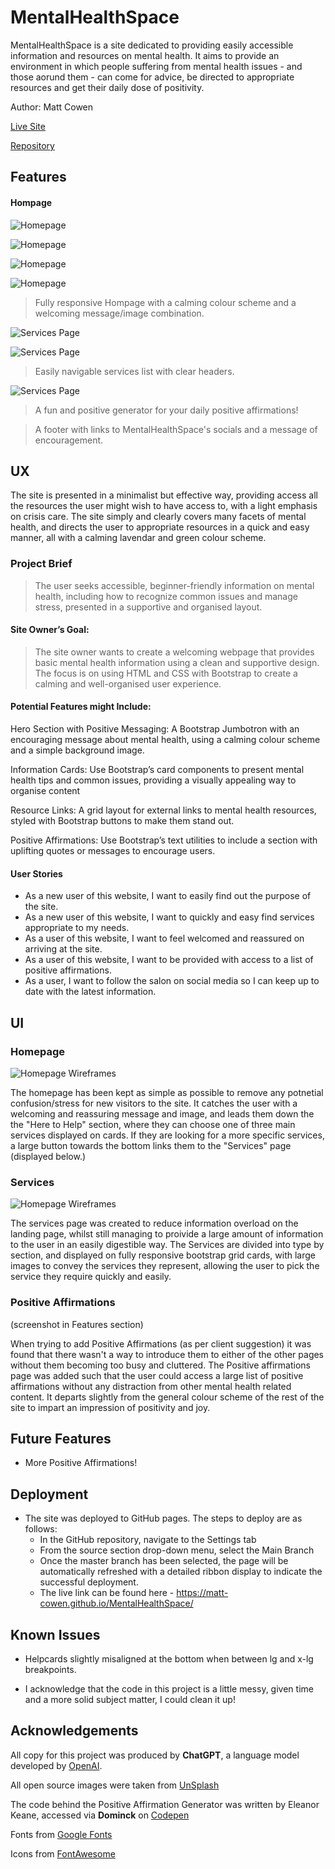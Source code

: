 # MentalHealthSpace

MentalHealthSpace is a site dedicated to providing easily accessible information and resources on mental health.
It aims to provide an environment in which people suffering from mental health issues - and those aorund them - can come for
advice, be directed to appropriate resources and get their daily dose of positivity.

Author: Matt Cowen

[Live Site](https://matt-cowen.github.io/MentalHealthSpace/)

[Repository](https://github.com/Matt-Cowen/MentalHealthSpace)


## Features

#### Hompage

 ![Homepage](/assets/images/MHSHPMobile1.png)

![Homepage](/assets/images/MHSHPMobile2.png)

 ![Homepage](/assets/images/MHSHPDesktop1.png)

  ![Homepage](/assets/images/MHSHPDesktop2.png)

 > Fully responsive Hompage with a calming colour scheme and a welcoming message/image combination.


 ![Services Page](/assets/images/MHSSDesktop.png)

  ![Services Page](/assets/images/MHSSMobile.png)

 >Easily navigable services list with clear headers.

![Services Page](/assets/images/MHSPAMobile.png)

>A fun and positive generator for your daily positive affirmations!

>A footer with links to MentalHealthSpace's socials and a message of encouragement.



## UX

The site is presented in a minimalist but effective way, providing access all the resources the user might wish to have access to, with a light emphasis on crisis care. The site simply and clearly covers many facets of mental health, and directs the user to appropriate resources in a quick and easy manner, all with a calming lavendar and green colour scheme.

### Project Brief

>The user seeks accessible, beginner-friendly information on mental health, including how to recognize common issues and manage stress, presented in a supportive and organised layout.

#### Site Owner’s Goal:
>The site owner wants to create a welcoming webpage that provides basic mental health information using a clean and supportive design. The focus is on using HTML and CSS with Bootstrap to create a calming and well-organised user experience.

#### Potential Features might Include:

Hero Section with Positive Messaging: A Bootstrap Jumbotron with an encouraging message about mental health, using a calming colour scheme and a simple background image. <br>

Information Cards: Use Bootstrap’s card components to present mental health tips and common issues, providing a visually appealing way to organise content <br>

Resource Links: A grid layout for external links to mental health resources, styled with Bootstrap buttons to make them stand out.<br>

Positive Affirmations: Use Bootstrap’s text utilities to include a section with uplifting quotes or messages to encourage users.<br>


#### User Stories

* As a new user of this website, I want to easily find out the purpose of the site.
* As a new user of this website, I want to quickly and easy find services appropriate to my needs.
* As a user of this website, I want to feel welcomed and reassured on arriving at the site.
* As a user of this website, I want to be provided with access to a list of positive affirmations.
* As a user, I want to follow the salon on social media so I can keep up to date with the latest information.


## UI

### Homepage
 ![Homepage Wireframes](/assets/images/MentalHealthSpaceHomepage.png)

 The homepage has been kept as simple as possible to remove any potnetial confusion/stress for new visitors to the site. It catches the user with a welcoming and reassuring message and image, and leads them down the the "Here to Help" section, where they can choose one of three main services displayed on cards. If they are looking for a more specific services, a large button towards the bottom links them to the "Services" page (displayed below.)


### Services
 ![Homepage Wireframes](/assets/images/MentalHealthSpaceServices.png)

 The services page was created to reduce information overload on the landing page, whilst still managing to proivide a large amount of information to the user in an easily digestible way. The Services are divided into type by section, and displayed on fully responsive bootstrap grid cards, with large images to convey the services they represent, allowing the user to pick the service they require quickly and easily.


### Positive Affirmations
(screenshot in Features section)

When trying to add Positive Affirmations (as per client suggestion) it was found that there wasn't a way to introduce them to either of the other pages without them becoming too busy and cluttered. The Positive affirmations page was added such that the user could access a large list of positive affirmations without any distraction from other mental health related content. It departs slightly from the general colour scheme of the rest of the site to impart an impression of positivity and joy.

## Future Features

* More Positive Affirmations!

## Deployment

* The site was deployed to GitHub pages. The steps to deploy are as follows:
    * In the GitHub repository, navigate to the Settings tab
    * From the source section drop-down menu, select the Main Branch
    * Once the master branch has been selected, the page will be automatically refreshed with a detailed ribbon display to indicate the successful deployment.
    * The live link can be found here - https://matt-cowen.github.io/MentalHealthSpace/


## Known Issues

* Helpcards slightly misaligned at the bottom when between lg and x-lg breakpoints.

* I acknowledge that the code in this project is a little messy, given time and a more solid subject matter, I could clean it up!



## Acknowledgements

All copy for this project was produced by  **ChatGPT**, a language model developed by [OpenAI](https://openai.com).

All open source images were taken from [UnSplash](https://unsplash.com/)

The code behind the Positive Affirmation Generator was written by Eleanor Keane, accessed via **Dominck** on [Codepen](https://codepen.io/Tyrantd27)

Fonts from [Google Fonts](https://fonts.google.com/)

Icons from [FontAwesome](https://fontawesome.com/)



